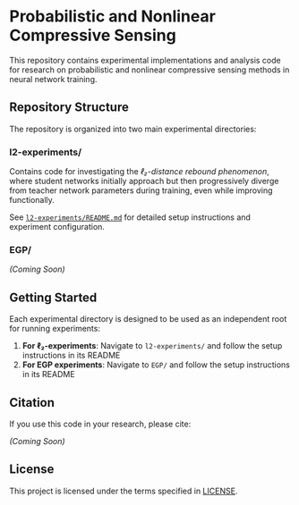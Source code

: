 # Probabilistic and Nonlinear Compressive Sensing

This repository contains experimental implementations and analysis code for research on probabilistic and nonlinear compressive sensing methods in neural network training.

## Repository Structure

The repository is organized into two main experimental directories:

### l2-experiments/

Contains code for investigating the _ℓ₂-distance rebound phenomenon_, where student networks initially approach but then progressively diverge from teacher network parameters during training, even while improving functionally.

See [`l2-experiments/README.md`](l2-experiments/README.md) for detailed setup instructions and experiment configuration.

### EGP/
_(Coming Soon)_

## Getting Started

Each experimental directory is designed to be used as an independent root for running experiments:

1. __For ℓ₂-experiments__: Navigate to `l2-experiments/` and follow the setup instructions in its README
2. __For EGP experiments__: Navigate to `EGP/` and follow the setup instructions in its README

## Citation


If you use this code in your research, please cite:

_(Coming Soon)_

## License

This project is licensed under the terms specified in [LICENSE](LICENSE).

